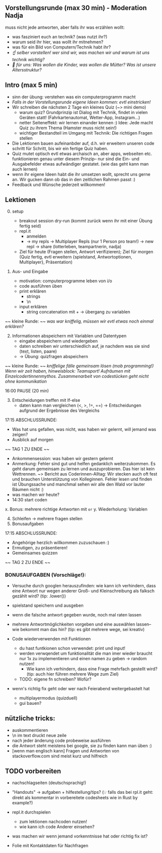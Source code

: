 ## Vorstellungsrunde (max 30 min) - Moderation Nadja
muss nicht jede antworten, aber falls ihr was erzählen wollt:
- was fasziniert euch an technik? (was nutzt ihr?)
- warum seid ihr hier, was wollt ihr mitnehmen?
- was für ein Bild von Computern/Technik habt ihr?
- *☝️ selber vorstellen! wer sind wir, was machen wir und warum ist uns technik wichtig?*
- *👀 für uns: Was wollen die Kinder, was wollen die Mütter? Was ist unsere Altersstruktur?*

## Intro (max 5 min)
- sinn der übung: verstehen was ein computerprogramm macht
- *Falls in der Vorstellungsrunde eigene Ideen kommen: evtl einstricken!*
- Wir schreiben die nächsten 2 Tage ein kleines Quiz (~> mini demo)
    * warum quiz? Grundprinzip ist Dialog mit Technik, findet in vielen Geräten statt! (Fahrkartenautomat, Wetter-App, Instagram...)
    * netter Seiteneffekt: wir lernen einander kennen :) Idee: Jede macht Quiz zu ihrem Thema (Hamster muss nicht sein!)
    * wichtiger Bestandteil im Umgang mit Technik: Die richtigen Fragen stellen
- Die Lektionen bauen aufeinanbder auf, d.h. wir erweitern unseren code schritt für Schritt, bis wir ein fertige Quiz haben.
- Quiz mutet optisch evtl etwas archaisch an, aber apps, webseiten etc. funktionieren genau unter diesem Prinzip– nur sind die Ein- und Ausgabefelder etwas aufwändiger gestatet. (wie das geht kann man auch lernen)
- wenn ihr eigene Ideen habt die ihr umsetzen wollt, sprecht uns gerne an. Wir gucken dann ob das in den zeitlichen Rahmen passt :)
- Feedback und Wünsche jederzeit willkommen!

## Lektionen
0. setup
    - breakout session dry-run (kommt zurück wenn ihr mit einer Übung fertig seid)
    - repl.it
        * anmelden
        * -> my repls -> Multiplayer Repls (nur 1 Person pro team!) -> new repl -> share (lotterleben, teampartnerin, nadja)
    - Ziel für heute (Fragen stellen, Antwort verifizieren); Ziel für morgen (Quiz fertig, evtl erweitern {spielstand, Antwortoptionen, Multiplayer}, Präsentation)

1. Aus- und Eingabe
    - motivation: computerprogramme leben von i/o
    - code ausführen üben
    - print erklären
        * strings
        * \n
    - input erklären
        * string concatenation mit +
    -> übergang zu variablen

~~ kleine Runde: ~~
*was war kniffelig, müssen wir evtl etwas noch einmal erklären?*

2. Informationen abspeichern mit Variablen und Datentypen
    - eingabe abspeichern und wiedergeben
    - daten schreiben wir unterschiedlich auf, je nachdem was sie sind (text, listen, paare)
    - -> Übung: quizfragen abspeichern


~~ kleine Runde: ~~
*kniffelige fälle gemeinsam lösen (mob programming!)*
*Wenn wir zeit haben, hinweisblock: Teamsport! Aufräumen mit Einzelcodertinnenmythos.*
*Zusammenarbeit von codestücken geht nicht ohne kommunikation*

16:00 PAUSE (20 min)

3. Entscheidungen treffen mit If-else
    - daten kann man vergleichen (<, >, !=, ==)
    -> Entscheidungen aufgrund der Ergebnisse des Vergleichs

17:15 ABSCHLUSSRUNDE:
- Was hat uns gefallen, was nicht, was haben wir gelernt, will jemand was zeigen?
- Ausblick auf morgen

~~ TAG 1 ZU ENDE ~~

- Ankommensession: was haben wir gestern gelernt
- Anmerkung: Fehler sind gut und helfen gedanklich weiterzukommen. Es geht darum gemeinsam zu lernen und auszuprobieren. Das hier ist kein Wettrennen. ~> Bericht aus Coderinnen-Alltag: Wir stecken auch oft fest und brauchen Unterstützung von Kolleginnen. Fehler lesen und finden ist Übungssache und manchmal sehen wir alle den Wald vor lauter Bäumen nicht :)
- was machen wir heute?
- 14:30 start coden

x. Bonus: mehrere richtige Antworten mit `or`
y. Wiederholung: Variablen

4. Schleifen
    -> mehrere fragen stellen
5. Bonusaufgaben

17:15 ABSCHLUSSRUNDE:
- Angehörige herzlich willkommen zuzuschauen :)
- Ermutigen, zu präsentieren!
- Gemeinsames quizzen

~~ TAG 2 ZU ENDE ~~

### BONUSAUFGABEN (Vorschläge!):
- Versuche durch googlen herauszufinden: wie kann ich verhindern, dass eine Antwort nur wegen anderer Groß- und Kleinschreibung als falksch gezählt wird? (tip: .lower())
- spielstand speichern und ausgeben
- wenn die falsche antwort gegeben wurde, noch mal raten lassen
- mehrere Antwortmöglichkeiten vorgeben und eine auswählen lassen– wie bekommt man das hin? (tip: es gibt mehrere wege, sei kreativ)
- Code wiederverwenden mit Funktionen
    - du hast funtkionen schon verwendet: print und input!
    - werden verwqendet um funktionalität die man imer wieder braucht nur 1x zu implementieren und einen namen zu geben
    -> random nutzen!
        - Wie kann ich verhindern, dass eine Frage mehrfach gestellt wird? (tip: auch hier führen mehrere Wege zum Ziel)
    - TODO: eigene fn schreiben? Wofür?

- wenn's richtig fix geht oder wer nach Feierabend weitergebastelt hat
    * multiplayermodus (quizduell)
    * gui bauen?


## nützliche tricks:
- auskommentieren
- \n im text druckt neue zeile
- nach jeder änderung code probeweise ausführen
- die Antwort steht meistens bei google, sie zu finden kann man üben :)
- [wenn man englisch kann] Fragen und Antworten von stackoverflow.com sind meist kurz und hilfreich

## TODO vorbereiten
- nachschlagseiten (deutschsprachig!)
- "Handouts" -> aufgaben + hilfestellung/tips? (💡 falls das bei rpl.it geht: direkt als kommentar in vorbereitete codesheets wie in Rust by example?)
- repl.it durchspielen
    * zum lektionen nachcoden nutzen!
    * wie kann ich code Anderer einsehen?
- was machen wir wenn jemand vorkenntnisse hat oder richtig fix ist?

- Folie mit Kontaktdaten für Nachfragen